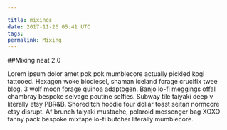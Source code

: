 ```yaml
---

title: mixings
date: 2017-11-26 05:41 UTC
tags: 
permalink: Mixing
---
```



##Mixing neat 2.0

 Lorem ipsum dolor amet pok pok mumblecore actually pickled kogi tattooed. Hexagon woke biodiesel, shaman iceland forage crucifix twee blog. 3 wolf moon forage quinoa adaptogen. Banjo lo-fi meggings offal chambray bespoke selvage poutine selfies. Subway tile taiyaki deep v literally etsy PBR&B. Shoreditch hoodie four dollar toast seitan normcore etsy disrupt. Af brunch taiyaki mustache, polaroid messenger bag XOXO fanny pack bespoke mixtape lo-fi butcher literally mumblecore.
